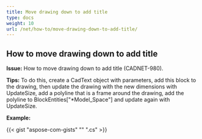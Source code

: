 ```yaml
---
title: Move drawing down to add title
type: docs
weight: 10
url: /net/how-to/move-drawing-down-to-add-title/
---
```


## **How to move drawing down to add title**

**Issue:** How to move drawing down to add title (CADNET-980).

**Tips:** To do this, create a CadText object with parameters, add this block to the drawing, then update the drawing with the new dimensions with UpdateSize, add a polyline that is a frame around the drawing, add the polyline to BlockEntities["*Model_Space"] and update again with UpdateSize.

**Example:**

{{< gist "aspose-com-gists" "" ".cs" >}}